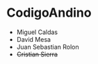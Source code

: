 CodigoAndino
============

* Miguel Caldas
* David Mesa
* Juan Sebastian Rolon
* ~~Cristian Sierra~~
